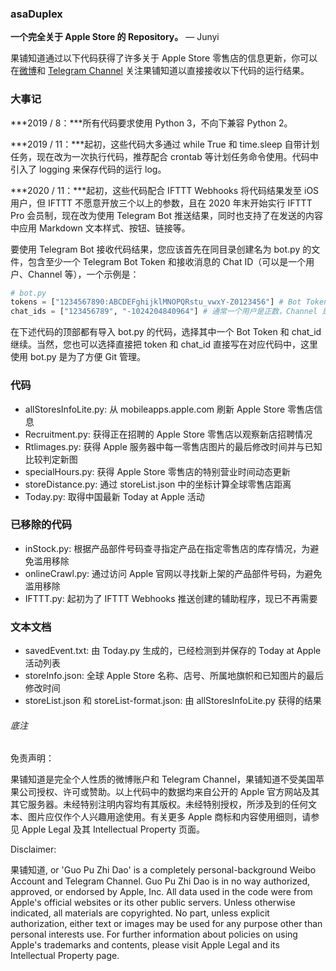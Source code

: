 ### asaDuplex

**一个完全关于 Apple Store 的 Repository。** — Junyi

果铺知道通过以下代码获得了许多关于 Apple Store 零售店的信息更新，你可以在[微博](https://weibo.com/arsteller)和 [Telegram Channel](https://t.me/guopuzd) 关注果铺知道以直接接收以下代码的运行结果。



### 大事记

***2019 / 8：***所有代码要求使用 Python 3，不向下兼容 Python 2。

***2019 / 11：***起初，这些代码大多通过 while True 和 time.sleep 自带计划任务，现在改为一次执行代码，推荐配合 crontab 等计划任务命令使用。代码中引入了 logging 来保存代码的运行 log。

***2020 / 11：***起初，这些代码配合 IFTTT Webhooks 将代码结果发至 iOS 用户，但 IFTTT 不愿意开放三个以上的参数，且在 2020 年末开始实行 IFTTT Pro 会员制，现在改为使用 Telegram Bot 推送结果，同时也支持了在发送的内容中应用 Markdown 文本样式、按钮、链接等。



要使用 Telegram Bot 接收代码结果，您应该首先在同目录创建名为 bot.py 的文件，包含至少一个 Telegram Bot Token 和接收消息的 Chat ID（可以是一个用户、Channel 等），一个示例是：

```python
# bot.py
tokens = ["1234567890:ABCDEFghijklMNOPQRstu_vwxY-Z0123456"] # Bot Token
chat_ids = ["123456789", "-1024204840964"] # 通常一个用户是正数，Channel 是负数
```

在下述代码的顶部都有导入 bot.py 的代码，选择其中一个 Bot Token 和 chat_id 继续。当然，您也可以选择直接把 token 和 chat_id 直接写在对应代码中，这里使用 bot.py 是为了方便 Git 管理。



### 代码

* allStoresInfoLite.py: 从 mobileapps.apple.com 刷新 Apple Store 零售店信息
* Recruitment.py: 获得正在招聘的 Apple Store 零售店以观察新店招聘情况
* Rtlimages.py: 获得 Apple 服务器中每一零售店图片的最后修改时间并与已知比较判定新图
* specialHours.py: 获得 Apple Store 零售店的特别营业时间动态更新
* storeDistance.py: 通过 storeList.json 中的坐标计算全球零售店距离
* Today.py: 取得中国最新 Today at Apple 活动

### 已移除的代码

* inStock.py: 根据产品部件号码查寻指定产品在指定零售店的库存情况，为避免滥用移除
* onlineCrawl.py: 通过访问 Apple 官网以寻找新上架的产品部件号码，为避免滥用移除
* IFTTT.py: 起初为了 IFTTT Webhooks 推送创建的辅助程序，现已不再需要

### 文本文档

* savedEvent.txt: 由 Today.py 生成的，已经检测到并保存的 Today at Apple 活动列表
* storeInfo.json: 全球 Apple Store 名称、店号、所属地旗帜和已知图片的最后修改时间
* storeList.json 和 storeList-format.json: 由 allStoresInfoLite.py 获得的结果



###### 底注

免责声明：

果铺知道是完全个人性质的微博账户和 Telegram Channel，果铺知道不受美国苹果公司授权、许可或赞助。以上代码中的数据均来自公开的 Apple 官方网站及其其它服务器。未经特别注明内容均有其版权。未经特别授权，所涉及到的任何文本、图片应仅作个人兴趣用途使用。有关更多 Apple 商标和内容使用细则，请参见 Apple Legal 及其 Intellectual Property 页面。

Disclaimer:

果铺知道, or 'Guo Pu Zhi Dao' is a completely personal-background Weibo Account and Telegram Channel. Guo Pu Zhi Dao is in no way authorized, approved, or endorsed by Apple, Inc. All data used in the code were from Apple's official websites or its other public servers. Unless otherwise indicated, all materials are copyrighted. No part, unless explicit authorization, either text or images may be used for any purpose other than personal interests use. For further information about policies on using Apple's trademarks and contents, please visit Apple Legal and its Intellectual Property page. 